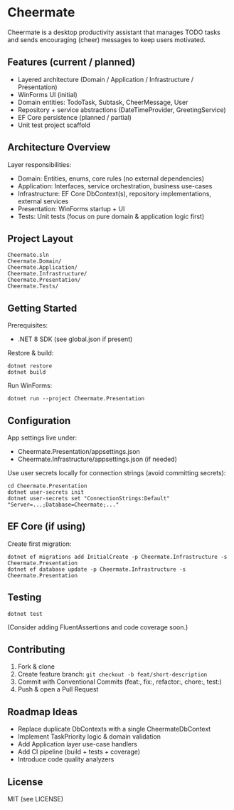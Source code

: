 # Cheermate

Cheermate is a desktop productivity assistant that manages TODO tasks and sends encouraging (cheer) messages to keep users motivated.

## Features (current / planned)
- Layered architecture (Domain / Application / Infrastructure / Presentation)
- WinForms UI (initial)
- Domain entities: TodoTask, Subtask, CheerMessage, User
- Repository + service abstractions (DateTimeProvider, GreetingService)
- EF Core persistence (planned / partial)
- Unit test project scaffold

## Architecture Overview
Layer responsibilities:
- Domain: Entities, enums, core rules (no external dependencies)
- Application: Interfaces, service orchestration, business use-cases
- Infrastructure: EF Core DbContext(s), repository implementations, external services
- Presentation: WinForms startup + UI
- Tests: Unit tests (focus on pure domain & application logic first)

## Project Layout
```
Cheermate.sln
Cheermate.Domain/
Cheermate.Application/
Cheermate.Infrastructure/
Cheermate.Presentation/
Cheermate.Tests/
```

## Getting Started
Prerequisites:
- .NET 8 SDK (see global.json if present)

Restore & build:
```
dotnet restore
dotnet build
```

Run WinForms:
```
dotnet run --project Cheermate.Presentation
```

## Configuration
App settings live under:
- Cheermate.Presentation/appsettings.json
- Cheermate.Infrastructure/appsettings.json (if needed)

Use user secrets locally for connection strings (avoid committing secrets):
```
cd Cheermate.Presentation
dotnet user-secrets init
dotnet user-secrets set "ConnectionStrings:Default" "Server=...;Database=Cheermate;..."
```

## EF Core (if using)
Create first migration:
```
dotnet ef migrations add InitialCreate -p Cheermate.Infrastructure -s Cheermate.Presentation
dotnet ef database update -p Cheermate.Infrastructure -s Cheermate.Presentation
```

## Testing
```
dotnet test
```
(Consider adding FluentAssertions and code coverage soon.)

## Contributing
1. Fork & clone
2. Create feature branch: `git checkout -b feat/short-description`
3. Commit with Conventional Commits (feat:, fix:, refactor:, chore:, test:)
4. Push & open a Pull Request

## Roadmap Ideas
- Replace duplicate DbContexts with a single CheermateDbContext
- Implement TaskPriority logic & domain validation
- Add Application layer use-case handlers
- Add CI pipeline (build + tests + coverage)
- Introduce code quality analyzers

## License
MIT (see LICENSE)
